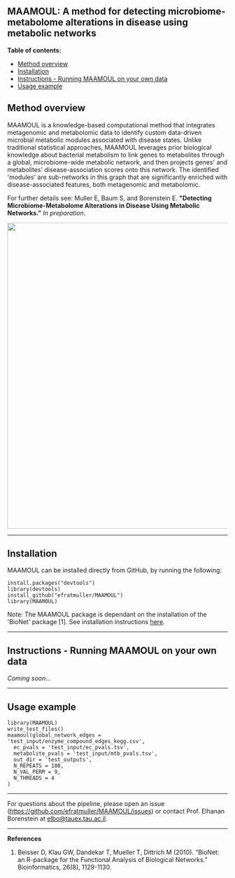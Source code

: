 ## MAAMOUL: A method for detecting microbiome-metabolome alterations in disease using metabolic networks

**Table of contents:**
 - [Method overview](#ch1)
 - [Installation](#ch2)
 - [Instructions - Running MAAMOUL on your own data](#ch3)
 - [Usage example](#ch4)

<a id="ch1"></a>
## Method overview

MAAMOUL is a knowledge-based computational method that integrates metagenomic and metabolomic data to identify custom data-driven microbial metabolic modules associated with disease states. Unlike traditional statistical approaches, MAAMOUL leverages prior biological knowledge about bacterial metabolism to link genes to metabolites through a global, microbiome-wide metabolic network, and then projects genes' and metabolites' disease-association scores onto this network. The identified 'modules' are sub-networks in this graph that are significantly enriched with disease-associated features, both metagenomic and metabolomic.

For further details see: Muller E, Baum S, and Borenstein E. __"Detecting Microbiome-Metabolome Alterations in Disease Using Metabolic Networks."__ _In preparation_.

<img src="docs/wiki_figure.png" width="700">

***

<a id="ch2"></a>
## Installation

MAAMOUL can be installed directly from GitHub, by running the following:

```
install.packages("devtools")  
library(devtools)   
install_github("efratmuller/MAAMOUL")   
library(MAAMOUL)
```

Note: The MAAMOUL package is dependant on the installation of the 'BioNet' package [1]. See installation instructions [here](https://www.bioconductor.org/packages/release/bioc/html/BioNet.html).

***
   
<a id="ch3"></a>
## Instructions - Running MAAMOUL on your own data

_Coming soon..._

***

<a id="ch4"></a>
## Usage example

```
library(MAAMOUL)
write_test_files()
maamoul(global_network_edges = 'test_input/enzyme_compound_edges_kegg.csv',
  ec_pvals = 'test_input/ec_pvals.tsv',
  metabolite_pvals = 'test_input/mtb_pvals.tsv',
  out_dir = 'test_outputs',
  N_REPEATS = 100,
  N_VAL_PERM = 9,
  N_THREADS = 4
)
```

*** 

For questions about the pipeline, please open an issue (https://github.com/efratmuller/MAAMOUL/issues) or contact Prof. Elhanan Borenstein at elbo@tauex.tau.ac.il.

***

__References__

1. Beisser D, Klau GW, Dandekar T, Mueller T, Dittrich M (2010). “BioNet: an R-package for the Functional Analysis of Biological Networks.” Bioinformatics, 26(8), 1129-1130.
